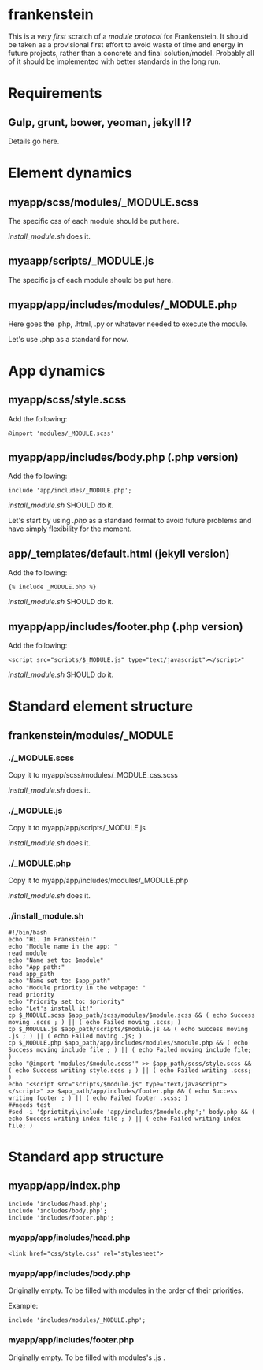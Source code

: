 frankenstein
============

This is a *very first* scratch of a *module protocol* for Frankenstein. It should be taken as a provisional first effort to avoid waste of time and energy in future projects, rather than a concrete and final solution/model. Probably all of it should be implemented with better standards in the long run.

# Requirements

## Gulp, grunt, bower, yeoman, jekyll !?

Details go here.

# Element dynamics

## myapp/scss/modules/_MODULE.scss

The specific css of each module should be put here.

*install_module.sh* does it.

## myaapp/scripts/_MODULE.js

The specific js of each module should be put here.

## myapp/app/includes/modules/_MODULE.php

Here goes the .php, .html, .py or whatever needed to execute the module.

Let's use .php as a standard for now.

# App dynamics

## myapp/scss/style.scss

Add the following:

	@import 'modules/_MODULE.scss'

## myapp/app/includes/body.php (.php version)

Add the following:

	include 'app/includes/_MODULE.php';

*install_module.sh* SHOULD do it.

Let's start by using *.php* as a standard format to avoid future problems and have simply flexibility for the moment.

## app/_templates/default.html (jekyll version)

Add the following:

	{% include _MODULE.php %}

*install_module.sh* SHOULD do it.

## myapp/app/includes/footer.php (.php version)

Add the following:

	<script src="scripts/$_MODULE.js" type="text/javascript"></script>"

*install_module.sh* SHOULD do it.

# Standard element structure

## frankenstein/modules/_MODULE

### ./_MODULE.scss

Copy it to myapp/scss/modules/_MODULE_css.scss

*install_module.sh* does it.

### ./_MODULE.js

Copy it to myapp/app/scripts/_MODULE.js

*install_module.sh* does it.

### ./_MODULE.php

Copy it to myapp/app/includes/modules/_MODULE.php

*install_module.sh* does it.

### ./install_module.sh

	#!/bin/bash
	echo "Hi. Im Frankstein!"
	echo "Module name in the app: "
	read module
	echo "Name set to: $module"
	echo "App path:"
	read app_path
	echo "Name set to: $app_path"
	echo "Module priority in the webpage: "
	read priority
	echo "Priority set to: $priority"
	echo "Let's install it!"
	cp $_MODULE.scss $app_path/scss/modules/$module.scss && ( echo Success moving .scss ; ) || ( echo Failed moving .scss; )
	cp $_MODULE.js $app_path/scripts/$module.js && ( echo Success moving .js ; ) || ( echo Failed moving .js; )
	cp $_MODULE.php $app_path/app/includes/modules/$module.php && ( echo Success moving include file ; ) || ( echo Failed moving include file; )
	echo "@import 'modules/$module.scss'" >> $app_path/scss/style.scss && ( echo Success writing style.scss ; ) || ( echo Failed writing .scss; )
	echo "<script src="scripts/$module.js" type="text/javascript"></script>" >> $app_path/app/includes/footer.php && ( echo Success writing footer ; ) || ( echo Failed footer .scss; )
	##needs test
	#sed -i '$priotityi\include 'app/includes/$module.php';' body.php && ( echo Success writing index file ; ) || ( echo Failed writing index file; )

# Standard app structure

## myapp/app/index.php
	include 'includes/head.php';
	include 'includes/body.php';
	include 'includes/footer.php';

### myapp/app/includes/head.php

	<link href="css/style.css" rel="stylesheet">

### myapp/app/includes/body.php

Originally empty. To be filled with modules in the order of their priorities.

Example:

	include 'includes/modules/_MODULE.php';


### myapp/app/includes/footer.php

Originally empty. To be filled with modules's .js .